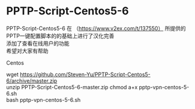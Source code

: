 # PPTP-Script-Centos5-6
PPTP-Script-Centos5-6
在 （https://www.v2ex.com/t/137550）
所提供的PPTP一键配置脚本的的基础上进行了汉化完善<br>
添加了查看在线用户的功能<br>
希望对大家有帮助

Centos

wget https://github.com/Steven-Yu/PPTP-Script-Centos5-6/archive/master.zip<br>
unzip PPTP-Script-Centos5-6-master.zip
chmod a+x pptp-vpn-centos-5-6.sh <br>
bash pptp-vpn-centos-5-6.sh <br>
